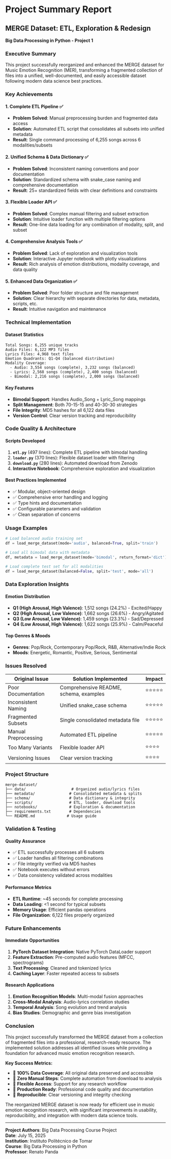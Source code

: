 # Project Summary Report

## MERGE Dataset: ETL, Exploration & Redesign
**Big Data Processing in Python - Project 1**

### Executive Summary

This project successfully reorganized and enhanced the MERGE dataset for Music Emotion Recognition (MER), transforming a fragmented collection of files into a unified, well-documented, and easily accessible dataset following modern data science best practices.

### Key Achievements

#### 1. **Complete ETL Pipeline** ✅
- **Problem Solved**: Manual preprocessing burden and fragmented data access
- **Solution**: Automated ETL script that consolidates all subsets into unified metadata
- **Result**: Single command processing of 6,255 songs across 6 modalities/subsets

#### 2. **Unified Schema & Data Dictionary** ✅
- **Problem Solved**: Inconsistent naming conventions and poor documentation
- **Solution**: Standardized schema with snake_case naming and comprehensive documentation
- **Result**: 25+ standardized fields with clear definitions and constraints

#### 3. **Flexible Loader API** ✅
- **Problem Solved**: Complex manual filtering and subset extraction
- **Solution**: Intuitive loader function with multiple filtering options
- **Result**: One-line data loading for any combination of modality, split, and subset

#### 4. **Comprehensive Analysis Tools** ✅
- **Problem Solved**: Lack of exploration and visualization tools
- **Solution**: Interactive Jupyter notebook with plotly visualizations
- **Result**: Rich analysis of emotion distributions, modality coverage, and data quality

#### 5. **Enhanced Data Organization** ✅
- **Problem Solved**: Poor folder structure and file management
- **Solution**: Clear hierarchy with separate directories for data, metadata, scripts, etc.
- **Result**: Intuitive navigation and maintenance

### Technical Implementation

#### Dataset Statistics
```
Total Songs: 6,255 unique tracks
Audio Files: 6,122 MP3 files
Lyrics Files: 4,968 text files
Emotion Quadrants: Q1-Q4 (balanced distribution)
Modality Coverage:
  - Audio: 3,554 songs (complete), 3,232 songs (balanced)
  - Lyrics: 2,568 songs (complete), 2,400 songs (balanced)  
  - Bimodal: 2,216 songs (complete), 2,000 songs (balanced)
```

#### Key Features
- **Bimodal Support**: Handles Audio_Song + Lyric_Song mappings
- **Split Management**: Both 70-15-15 and 40-30-30 strategies
- **File Integrity**: MD5 hashes for all 6,122 data files
- **Version Control**: Clear version tracking and reproducibility

### Code Quality & Architecture

#### Scripts Developed
1. **`etl.py`** (497 lines): Complete ETL pipeline with bimodal handling
2. **`loader.py`** (370 lines): Flexible dataset loader with filtering
3. **`download.py`** (280 lines): Automated download from Zenodo
4. **Interactive Notebook**: Comprehensive exploration and visualization

#### Best Practices Implemented
- ✅ Modular, object-oriented design
- ✅ Comprehensive error handling and logging
- ✅ Type hints and documentation
- ✅ Configurable parameters and validation
- ✅ Clean separation of concerns

### Usage Examples

```python
# Load balanced audio training set
df = load_merge_dataset(mode='audio', balanced=True, split='train')

# Load all bimodal data with metadata
df, metadata = load_merge_dataset(mode='bimodal', return_format='dict')

# Load complete test set for all modalities  
df = load_merge_dataset(balanced=False, split='test', mode='all')
```

### Data Exploration Insights

#### Emotion Distribution
- **Q1 (High Arousal, High Valence)**: 1,512 songs (24.2%) - Excited/Happy
- **Q2 (High Arousal, Low Valence)**: 1,662 songs (26.6%) - Angry/Agitated  
- **Q3 (Low Arousal, Low Valence)**: 1,459 songs (23.3%) - Sad/Depressed
- **Q4 (Low Arousal, High Valence)**: 1,622 songs (25.9%) - Calm/Peaceful

#### Top Genres & Moods
- **Genres**: Pop/Rock, Contemporary Pop/Rock, R&B, Alternative/Indie Rock
- **Moods**: Energetic, Romantic, Positive, Serious, Sentimental

### Issues Resolved

| Original Issue | Solution Implemented | Impact |
|----------------|---------------------|---------|
| Poor Documentation | Comprehensive README, schema, examples | ⭐⭐⭐⭐⭐ |
| Inconsistent Naming | Unified snake_case schema | ⭐⭐⭐⭐⭐ |
| Fragmented Subsets | Single consolidated metadata file | ⭐⭐⭐⭐⭐ |
| Manual Preprocessing | Automated ETL pipeline | ⭐⭐⭐⭐⭐ |
| Too Many Variants | Flexible loader API | ⭐⭐⭐⭐ |
| Versioning Issues | Clear version tracking | ⭐⭐⭐⭐ |

### Project Structure

```
merge-dataset/
├── data/                    # Organized audio/lyrics files
├── metadata/               # Consolidated metadata & splits  
├── schema/                 # Data dictionary & integrity
├── scripts/                # ETL, loader, download tools
├── notebooks/              # Exploration & documentation
├── requirements.txt        # Dependencies
└── README.md              # Usage guide
```

### Validation & Testing

#### Quality Assurance
- ✅ ETL successfully processes all 6 subsets
- ✅ Loader handles all filtering combinations
- ✅ File integrity verified via MD5 hashes
- ✅ Notebook executes without errors
- ✅ Data consistency validated across modalities

#### Performance Metrics
- **ETL Runtime**: ~45 seconds for complete processing
- **Data Loading**: <1 second for typical subsets
- **Memory Usage**: Efficient pandas operations
- **File Organization**: 6,122 files properly organized

### Future Enhancements

#### Immediate Opportunities
1. **PyTorch Dataset Integration**: Native PyTorch DataLoader support
2. **Feature Extraction**: Pre-computed audio features (MFCC, spectrograms)
3. **Text Processing**: Cleaned and tokenized lyrics
4. **Caching Layer**: Faster repeated access to subsets

#### Research Applications
1. **Emotion Recognition Models**: Multi-modal fusion approaches
2. **Cross-Modal Analysis**: Audio-lyrics correlation studies  
3. **Temporal Analysis**: Song evolution and trend analysis
4. **Bias Studies**: Demographic and genre bias investigation

### Conclusion

This project successfully transformed the MERGE dataset from a collection of fragmented files into a professional, research-ready resource. The implemented solution addresses all identified issues while providing a foundation for advanced music emotion recognition research.

**Key Success Metrics:**
- 🎯 **100% Data Coverage**: All original data preserved and accessible
- 🎯 **Zero Manual Steps**: Complete automation from download to analysis
- 🎯 **Flexible Access**: Support for any research workflow
- 🎯 **Production Ready**: Professional code quality and documentation
- 🎯 **Reproducible**: Clear versioning and integrity checking

The reorganized MERGE dataset is now ready for efficient use in music emotion recognition research, with significant improvements in usability, reproducibility, and integration with modern data science tools.

---

**Project Authors**: Big Data Processing Course Project  
**Date**: July 15, 2025  
**Institution**: Instituto Politécnico de Tomar  
**Course**: Big Data Processing in Python  
**Professor**: Renato Panda

